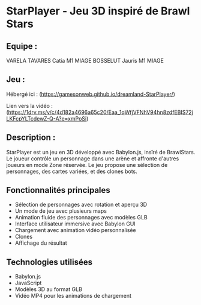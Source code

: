 # StarPlayer - Jeu 3D inspiré de Brawl Stars

## Equipe :
VARELA TAVARES Catia M1 MIAGE
BOSSELUT Jauris M1 MIAGE
## Jeu :
Hébergé ici : (https://gamesonweb.github.io/dreamland-StarPlayer/)

Lien vers la vidéo : (https://1drv.ms/v/c/4d182a4696a65c20/Eaa_1qWfjVFNhV94hn8zdfEBIS72jLKFcpYLTcdewZ-Q-A?e=xmPoSi)

## Description :

StarPlayer est un jeu en 3D développé avec Babylon.js, insîré de BrawlStars. Le joueur contrôle un personnage dans une arène et affronte d'autres joueurs en mode Zone réservée. Le jeu propose une sélection de personnages, des cartes variées, et des clones bots.

## Fonctionnalités principales

- Sélection de personnages avec rotation et aperçu 3D
- Un mode de jeu avec plusieurs maps
- Animation fluide des personnages avec modèles GLB
- Interface utilisateur immersive avec Babylon GUI
- Chargement avec animation vidéo personnalisée
- Clones
- Affichage du résultat

## Technologies utilisées

- Babylon.js
- JavaScript
- Modèles 3D au format GLB
- Vidéo MP4 pour les animations de chargement
